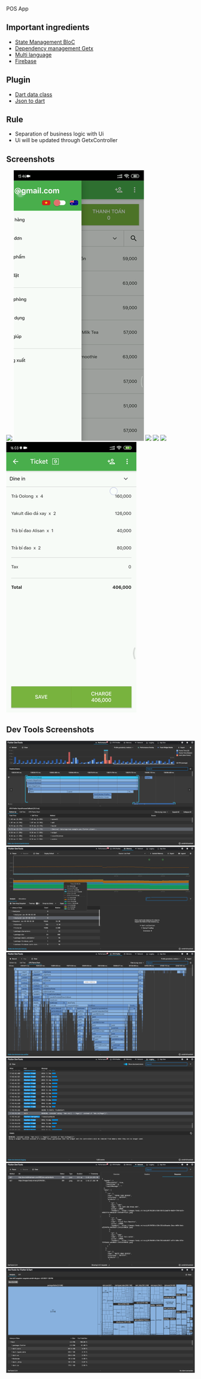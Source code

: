 POS App

## Important ingredients 
- [State Management BloC](https://bloclibrary.dev/#/)
- [Dependency management Getx](https://pub.dev/packages/get#dependency-management)
- [Multi language](https://pub.dev/packages/easy_localization)
- [Firebase](https://firebase.flutter.dev/)
## Plugin 

- [Dart data class](https://plugins.jetbrains.com/plugin/12429-dart-data-class)
- [Json to dart](https://plugins.jetbrains.com/plugin/12737-json-to-dart-class-jsontodartclass-)

## Rule

- Separation of business logic with Ui
- Ui will be updated through GetxController

## Screenshots
![](images/change_language_1.gif)
![](images/change_language_2.gif)
![](images/register.gif)
![](images/login.gif)
![](images/fill_search.gif)
![](images/edit_ticket.gif)

## Dev Tools Screenshots
![](images/dev_tools/performance.png)
![](images/dev_tools/memory.png)
![](images/dev_tools/CPU_profiler.png)
![](images/dev_tools/logging.png)
![](images/dev_tools/network.png)
![](images/dev_tools/app_size.png)









